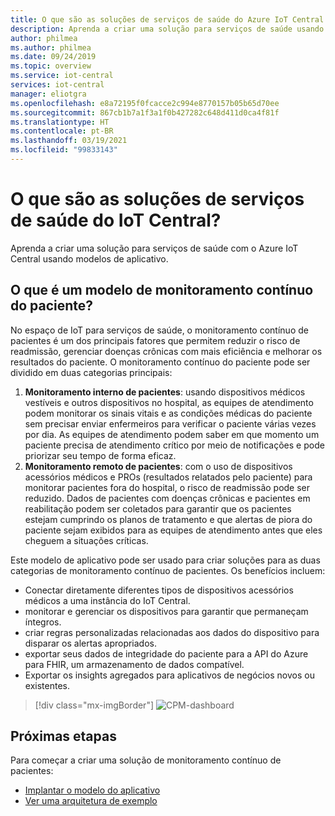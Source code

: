 ```yaml
---
title: O que são as soluções de serviços de saúde do Azure IoT Central | Microsoft Docs
description: Aprenda a criar uma solução para serviços de saúde usando os modelos de aplicativo do Azure IoT Central.
author: philmea
ms.author: philmea
ms.date: 09/24/2019
ms.topic: overview
ms.service: iot-central
services: iot-central
manager: eliotgra
ms.openlocfilehash: e8a72195f0fcacce2c994e8770157b05b65d70ee
ms.sourcegitcommit: 867cb1b7a1f3a1f0b427282c648d411d0ca4f81f
ms.translationtype: HT
ms.contentlocale: pt-BR
ms.lasthandoff: 03/19/2021
ms.locfileid: "99833143"
---
```

# <a name="what-are-the-iot-central-healthcare-solutions"></a>O que são as soluções de serviços de saúde do IoT Central?

Aprenda a criar uma solução para serviços de saúde com o Azure IoT Central usando modelos de aplicativo.

## <a name="what-is-continuous-patient-monitoring-template"></a>O que é um modelo de monitoramento contínuo do paciente?

No espaço de IoT para serviços de saúde, o monitoramento contínuo de pacientes é um dos principais fatores que permitem reduzir o risco de readmissão, gerenciar doenças crônicas com mais eficiência e melhorar os resultados do paciente. O monitoramento contínuo do paciente pode ser dividido em duas categorias principais:

1. **Monitoramento interno de pacientes**: usando dispositivos médicos vestíveis e outros dispositivos no hospital, as equipes de atendimento podem monitorar os sinais vitais e as condições médicas do paciente sem precisar enviar enfermeiros para verificar o paciente várias vezes por dia. As equipes de atendimento podem saber em que momento um paciente precisa de atendimento crítico por meio de notificações e pode priorizar seu tempo de forma eficaz.
1. **Monitoramento remoto de pacientes**: com o uso de dispositivos acessórios médicos e PROs (resultados relatados pelo paciente) para monitorar pacientes fora do hospital, o risco de readmissão pode ser reduzido. Dados de pacientes com doenças crônicas e pacientes em reabilitação podem ser coletados para garantir que os pacientes estejam cumprindo os planos de tratamento e que alertas de piora do paciente sejam exibidos para as equipes de atendimento antes que eles cheguem a situações críticas.

Este modelo de aplicativo pode ser usado para criar soluções para as duas categorias de monitoramento contínuo de pacientes. Os benefícios incluem:

* Conectar diretamente diferentes tipos de dispositivos acessórios médicos a uma instância do IoT Central.
* monitorar e gerenciar os dispositivos para garantir que permaneçam íntegros.
* criar regras personalizadas relacionadas aos dados do dispositivo para disparar os alertas apropriados.
* exportar seus dados de integridade do paciente para a API do Azure para FHIR, um armazenamento de dados compatível.
* Exportar os insights agregados para aplicativos de negócios novos ou existentes.

>[!div class="mx-imgBorder"] 
>![CPM-dashboard](media/in-patient-dashboard.png)

## <a name="next-steps"></a>Próximas etapas

Para começar a criar uma solução de monitoramento contínuo de pacientes:

* [Implantar o modelo do aplicativo](tutorial-continuous-patient-monitoring.md)
* [Ver uma arquitetura de exemplo](concept-continuous-patient-monitoring-architecture.md)